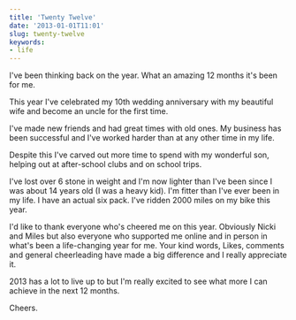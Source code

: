 ```yaml
---
title: 'Twenty Twelve'
date: '2013-01-01T11:01'
slug: twenty-twelve
keywords:
- life
---
```




I've been thinking back on the year. What an amazing 12 months it's been for me.





This year I've celebrated my 10th wedding anniversary with my beautiful wife and become an uncle for the first time.





I've made new friends and had great times with old ones. My business has been successful and I've worked harder than at any other time in my life.





Despite this I've carved out more time to spend with my wonderful son, helping out at after-school clubs and on school trips.





I've lost over 6 stone in weight and I'm now lighter than I've been since I was about 14 years old (I was a heavy kid). I'm fitter than I've ever been in my life. I have an actual six pack. I've ridden 2000 miles on my bike this year.





I'd like to thank everyone who's cheered me on this year. Obviously Nicki and Miles but also everyone who supported me online and in person in what's been a life-changing year for me. Your kind words, Likes, comments and general cheerleading have made a big difference and I really appreciate it.





2013 has a lot to live up to but I'm really excited to see what more I can achieve in the next 12 months.





Cheers.
